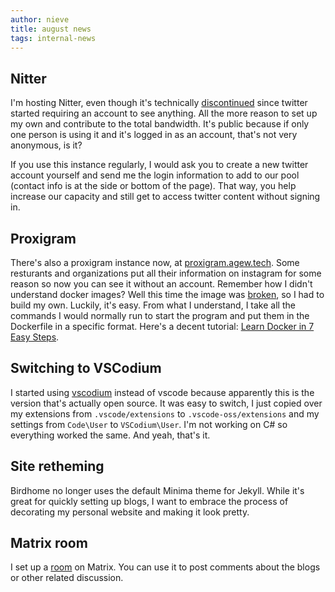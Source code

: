 ```yaml
---
author: nieve
title: august news 
tags: internal-news
---
```

## Nitter
I'm hosting Nitter, even though it's technically [discontinued](https://status.d420.de/rip) since twitter started requiring an account to see anything. All the more reason to set up my own and contribute to the total bandwidth. It's public because if only one person is using it and it's logged in as an account, that's not very anonymous, is it? 

If you use this instance regularly, I would ask you to create a new twitter account yourself and send me the login information to add to our pool (contact info is at the side or bottom of the page). That way, you help increase our capacity and still get to access twitter content without signing in.

## Proxigram

There's also a proxigram instance now, at [proxigram.agew.tech](https://proxigram.agew.tech/). Some resturants and organizations put all their information on instagram for some reason so now you can see it without an account. Remember how I didn't understand docker images? Well this time the image was [broken](https://codeberg.org/proxigram/proxigram/issues/42), so I had to build my own. Luckily, it's easy. From what I understand, I take all the commands I would normally run to start the program and put them in the Dockerfile in a specific format. Here's a decent tutorial: [Learn Docker in 7 Easy Steps](https://piped.agew.tech/watch?v=gAkwW2tuIqE).

## Switching to VSCodium

I started using [vscodium](https://vscodium.com/) instead of vscode because apparently this is the version that's actually open source. It was easy to switch, I just copied over my extensions from `.vscode/extensions` to `.vscode-oss/extensions` and my settings from `Code\User` to `VSCodium\User`. I'm not working on C# so everything worked the same. And yeah, that's it.

## Site retheming

Birdhome no longer uses the default Minima theme for Jekyll. While it's great for quickly setting up blogs, I want to embrace the process of decorating my personal website and making it look pretty.

## Matrix room

I set up a [room](https://matrix.to/#/#duckgalaxy:matrix.org) on Matrix. You can use it to post comments about the blogs or other related discussion.







